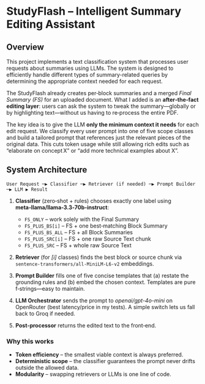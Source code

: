 # StudyFlash – Intelligent Summary Editing Assistant

## Overview

This project implements a text classification system that processes user requests about summaries using LLMs. The system is designed to efficiently handle different types of summary-related queries by determining the appropriate context needed for each request.

The StudyFlash already creates per‑block summaries and a merged *Final Summary (FS)* for an uploaded document.  What I added is an **after‑the‑fact editing layer**: users can ask the system to tweak the summary—globally or by highlighting text—without us having to re‑process the entire PDF.

The key idea is to give the LLM **only the minimum context it needs** for each edit request.  We classify every user prompt into one of five scope classes and build a tailored prompt that references just the relevant pieces of the original data.  This cuts token usage while still allowing rich edits such as “elaborate on concept X” or “add more technical examples about X”.

## System Architecture

```
User Request ─▶ Classifier ─▶ Retriever (if needed) ─▶ Prompt Builder ─▶ LLM ▶ Result
```

1. **Classifier** (zero‑shot + rules) chooses exactly one label using **meta‑llama/llama‑3.3‑70b‑instruct**:

   - `FS_ONLY` – work solely with the Final Summary
   - `FS_PLUS_BS[i]` – FS + one best‑matching Block Summary
   - `FS_PLUS_BS_ALL` – FS + all Block Summaries
   - `FS_PLUS_SRC[i]` – FS + one raw Source Text chunk
   - `FS_PLUS_SRC` – FS + whole raw Source Text

2. **Retriever** (for *[i]* classes) finds the best block or source chunk via `sentence‑transformers/all‑MiniLM‑L6‑v2` embeddings.

3. **Prompt Builder** fills one of five concise templates that (a) restate the grounding rules and (b) embed the chosen context.  Templates are pure f‑strings—easy to maintain.

4. **LLM Orchestrator** sends the prompt to *openai/gpt-4o-mini* on OpenRouter (best latency/price in my tests).  A simple switch lets us fall back to Groq if needed.

5. **Post‑processor** returns the edited text to the front‑end.

### Why this works

- **Token efficiency** – the smallest viable context is always preferred.
- **Deterministic scope** – the classifier guarantees the prompt never drifts outside the allowed data.
- **Modularity** – swapping retrievers or LLMs is one line of code.


